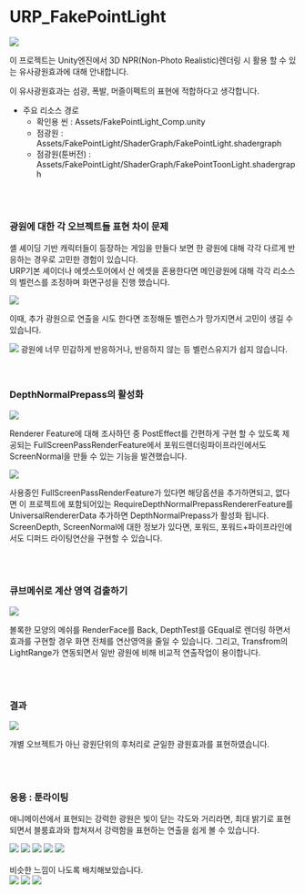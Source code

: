 # URP_FakePointLight


<img src="https://github.com/haiun/URP_FakePointLight/blob/main/ReadmeImage/K-003.png?raw=true"/>

이 프로젝트는 Unity엔진에서 3D NPR(Non-Photo Realistic)렌더링 시 활용 할 수 있는 유사광원효과에 대해 안내합니다.<br>

이 유사광원효과는 섬광, 폭발, 머즐이펙트의 표현에 적합하다고 생각합니다.<br>

* 주요 리소스 경로
  * 확인용 씬 : Assets/FakePointLight_Comp.unity
  * 점광원 : Assets/FakePointLight/ShaderGraph/FakePointLight.shadergraph
  * 점광원(툰버전) : Assets/FakePointLight/ShaderGraph/FakePointToonLight.shadergraph

<br>
<br>

### 광원에 대한 각 오브젝트들 표현 차이 문제

셸 셰이딩 기반 캐릭터들이 등장하는 게임을 만들다 보면 한 광원에 대해 각각 다르게 반응하는 경우로 고민한 경험이 있습니다.<br>
URP기본 셰이더나 에셋스토어에서 산 에셋을 혼용한다면 메인광원에 대해 각각 리소스의 벨런스를 조정하며 화면구성을 진행 했습니다.<br>

<img src="https://github.com/haiun/URP_FakePointLight/blob/main/ReadmeImage/K-005.png?raw=true"/>

이때, 추가 광원으로 연출을 시도 한다면 조정해둔 벨런스가 망가지면서 고민이 생길 수 있습니다.<br>

<img src="https://github.com/haiun/URP_FakePointLight/blob/main/ReadmeImage/K-001.png?raw=true"/>
광원에 너무 민감하게 반응하거나, 반응하지 않는 등 벨런스유지가 쉽지 않습니다.<br>
<br>
<br>

### DepthNormalPrepass의 활성화

<img src="https://github.com/haiun/URP_FakePointLight/blob/main/ReadmeImage/K-006.png?raw=true"/>

Renderer Feature에 대해 조사하던 중 PostEffect를 간편하게 구현 할 수 있도록 제공되는 FullScreenPassRenderFeature에서 포워드렌더링파이프라인에서도 ScreenNormal을 만들 수 있는 기능을 발견했습니다.<br>

<img src="https://github.com/haiun/URP_FakePointLight/blob/main/ReadmeImage/K-007.png?raw=true"/>


사용중인 FullScreenPassRenderFeature가 있다면 해당옵션을 추가하면되고, 없다면 이 프로젝트에 포함되어있는 RequireDepthNormalPrepassRendererFeature를 UniversalRendererData 추가하면 DepthNormalPrepass가 활성화 됩니다.<br>
ScreenDepth, ScreenNormal에 대한 정보가 있다면, 포워드, 포워드+파이프라인에서도 디퍼드 라이팅연산을 구현할 수 있습니다.<br>

<br>
<br>

### 큐브메쉬로 계산 영역 검출하기

<img src="https://github.com/haiun/URP_FakePointLight/blob/main/ReadmeImage/K-009.png?raw=true"/>

볼록한 모양의 메쉬를 RenderFace를 Back, DepthTest를 GEqual로 렌더링 하면서 효과를 구현할 경우 화면 전체를 연산영역을 줄일 수 있습니다.
그리고, Transfrom의 LightRange가 연동되면서 일반 광원에 비해 비교적 연출작업이 용이합니다.

<br>
<br>

### 결과

<img src="https://github.com/haiun/URP_FakePointLight/blob/main/ReadmeImage/result1.gif?raw=true"/>

개별 오브젝트가 아닌 광원단위의 후처리로 균일한 광원효과를 표현하였습니다.

<br>
<br>

### 응용 : 툰라이팅

애니메이션에서 표현되는 강력한 광원은 빛이 닫는 각도와 거리라면, 최대 밝기로 표현되면서 블룸효과와 합쳐져서 강력함을 표현하는 연출을 쉽게 볼 수 있습니다.<br>

<img src="https://github.com/haiun/URP_FakePointLight/blob/main/ReadmeImage/GurrenLagannEp1.gif?raw=true"/>
<img src="https://raw.githubusercontent.com/haiun/URP_FakePointLight/refs/heads/main/ReadmeImage/eva_railgun.webp"/>
<img src="https://github.com/haiun/URP_FakePointLight/blob/main/ReadmeImage/simon.png?raw=true"/>
<img src="https://github.com/haiun/URP_FakePointLight/blob/main/ReadmeImage/FrierenEp9.gif?raw=true"/>
<img src="https://github.com/haiun/URP_FakePointLight/blob/main/ReadmeImage/K-008.png?raw=true"/>

<br>
<br>
비슷한 느낌이 나도록 배치해보았습니다.<br>


<img src="https://github.com/haiun/URP_FakePointLight/blob/main/ReadmeImage/resultex1.gif?raw=true"/>
<img src="https://github.com/haiun/URP_FakePointLight/blob/main/ReadmeImage/resultex2.gif?raw=true"/>
<img src="https://github.com/haiun/URP_FakePointLight/blob/main/ReadmeImage/resultex3.gif?raw=true"/>
